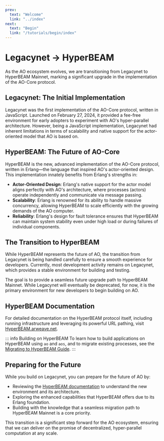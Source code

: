 ```yaml
---
prev:
  text: "Welcome"
  link: "../index"
next:
  text: "Begin"
  link: "/tutorials/begin/index"
---
```


# Legacynet → HyperBEAM

As the AO ecosystem evolves, we are transitioning from Legacynet to HyperBEAM Mainnet, marking a significant upgrade in the implementation of the AO-Core protocol.

## Legacynet: The Initial Implementation

Legacynet was the first implementation of the AO-Core protocol, written in JavaScript. Launched on February 27, 2024, it provided a fee-free environment for early adopters to experiment with AO's hyper-parallel architecture. However, being a JavaScript implementation, Legacynet had inherent limitations in terms of scalability and native support for the actor-oriented model that AO is based on.

## HyperBEAM: The Future of AO-Core

HyperBEAM is the new, advanced implementation of the AO-Core protocol, written in Erlang—the language that inspired AO's actor-oriented design. This implementation innately benefits from Erlang's strengths in:

- **Actor-Oriented Design**: Erlang's native support for the actor model aligns perfectly with AO's architecture, where processes (actors) operate independently and communicate via message passing.
- **Scalability**: Erlang is renowned for its ability to handle massive concurrency, allowing HyperBEAM to scale efficiently with the growing demands of the AO computer.
- **Reliability**: Erlang's design for fault tolerance ensures that HyperBEAM can maintain system stability even under high load or during failures of individual components.

## The Transition to HyperBEAM

While HyperBEAM represents the future of AO, the transition from Legacynet is being handled carefully to ensure a smooth experience for developers. Currently, most development activity remains on Legacynet, which provides a stable environment for building and testing.

The goal is to provide a seamless future upgrade path to HyperBEAM Mainnet. While Legacynet will eventually be deprecated, for now, it is the primary environment for new developers to begin building on AO.

## HyperBEAM Documentation

For detailed documentation on the HyperBEAM protocol itself, including running infrastructure and leveraging its powerful URL pathing, visit [HyperBEAM.arweave.net](https://hyperbeam.arweave.net).

::: info Building on HyperBEAM
To learn how to build applications on HyperBEAM using `ao` and `aos`, and to migrate existing processes, see the [Migrating to HyperBEAM Guide](../../migrating-to-hyperbeam/why-migrate.md).
:::

## Preparing for the Future

While you build on Legacynet, you can prepare for the future of AO by:

- Reviewing the [HyperBEAM documentation](https://hyperbeam.arweave.net) to understand the new environment and its architecture.
- Exploring the enhanced capabilities that HyperBEAM offers due to its Erlang foundation.
- Building with the knowledge that a seamless migration path to HyperBEAM Mainnet is a core priority.

This transition is a significant step forward for the AO ecosystem, ensuring that we can deliver on the promise of decentralized, hyper-parallel computation at any scale.

